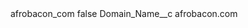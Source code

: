 <?xml version="1.0" encoding="UTF-8"?>
<CustomMetadata xmlns="http://soap.sforce.com/2006/04/metadata" xmlns:xsi="http://www.w3.org/2001/XMLSchema-instance" xmlns:xsd="http://www.w3.org/2001/XMLSchema">
    <label>afrobacon_com</label>
    <protected>false</protected>
    <values>
        <field>Domain_Name__c</field>
        <value xsi:type="xsd:string">afrobacon.com</value>
    </values>
</CustomMetadata>

